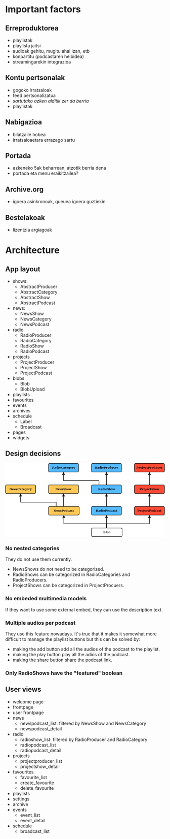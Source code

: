 Important factors
=================

Erreproduktorea
---------------

- playlistak
- playlista jaitsi
- audioak gehitu, mugitu ahal izan, etb
- konpartitu (podcastaren helbidea)
- streamingarekin integrazioa

Kontu pertsonalak
-----------------

- gogoko irratsaioak
- feed pertsonalizatua
- *sartutako azken alditik zer da berria*
- playlistak

Nabigazioa
----------

- bilatzaile hobea
- irratsaioaetara errazago sartu

Portada
-------

- azkeneko 5ak beharrean, atzotik berria dena
- portada eta menu eraikitzailea?

Archive.org
-----------

- igoera asinkronoak, queuea igoera guztiekin

Bestelakoak
-----------

- lizentzia argiagoak


Architecture
============

App layout
----------

- shows:
  - AbstractProducer
  - AbstractCategory
  - AbstractShow
  - AbstractPodcast
- news:
  - NewsShow
  - NewsCategory
  - NewsPodcast
- radio
  - RadioProducer
  - RadioCategory
  - RadioShow
  - RadioPodcast
- projects
  - ProjectProducer
  - ProjectShow
  - ProjectPodcast
- blobs
  - Blob
  - BlobUpload
- playlists
- favourites
- events
- archives
- schedule
  - Label
  - Broadcast
- pages
- widgets

Design decisions
----------------

![Design](structure.png)

### No nested categories

They do not use them currently.

- NewsShows do not need to be categorized.
- RadioShows can be categorized in RadioCategories and RadioProducers.
- ProjectShows can be categorized in ProjectProcuers.

### No embeded multimedia models

If they want to use some external embed, they can use the description text.

### Multiple audios per podcast

They use this feature nowadays. It's true that it makes it somewhat more
difficult to manage the playlist buttons but this can be solved by:

- making the add button add all the audios of the podcast to the playlist.
- making the play button play all the adios of the podcast.
- making the share button share the podcast link.

### Only RadioShows have the "featured" boolean


User views
----------

- welcome page
- frontpage
- user frontpage
- news
    - newspodcast_list: filtered by NewsShow and NewsCategory
    - newspodcast_detail
- radio
    - radioshow_list: filtered by RadioProducer and RadioCategory
    - radiopodcast_list
    - radiopodcast_detail
- projects
    - projectproducer_list
    - projectshow_detail
- favourites
    - favourite_list
    - create_favourite
    - delete_favourite
- playlists
- settings
- archive
- events
    - event_list
    - event_detail
- schedule
    - broadcast_list
